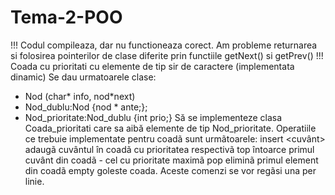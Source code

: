 # Tema-2-POO
!!! Codul compileaza, dar nu functioneaza corect. Am probleme returnarea si folosirea pointerilor de clase diferite prin functiile getNext() si getPrev() !!!
Coada cu prioritati cu elemente de tip sir de caractere (implementata dinamic)
Se dau urmatoarele clase:
- Nod (char* info, nod*next)
- Nod_dublu:Nod {nod * ante;};
- Nod_prioritate:Nod_dublu {int prio;}
Să se implementeze clasa Coada_prioritati care sa aibă elemente de tip Nod_prioritate.
Operatiile ce trebuie implementate pentru coadã sunt urmãtoarele:
insert <cuvânt> <prioritate>adaugã cuvântul în coadã cu prioritatea respectivã
top întoarce primul cuvânt din coadã - cel cu prioritate maximã
pop eliminã primul element din coadã
empty goleste coada.
Aceste comenzi se vor regãsi una per linie.
